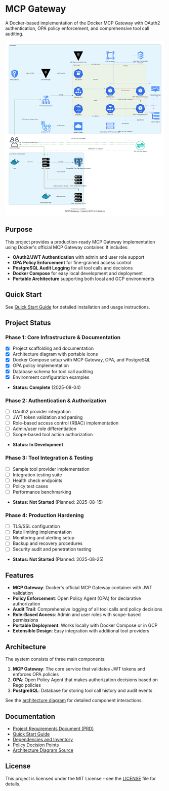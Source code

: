 # MCP Gateway

A Docker-based implementation of the Docker MCP Gateway with OAuth2 authentication, OPA policy enforcement, and comprehensive tool call auditing.

![Architecture Diagram](docs/diagrams/mcp_gateway_architecture.png)

## Purpose

This project provides a production-ready MCP Gateway implementation using Docker's official MCP Gateway container. It includes:

- **OAuth2/JWT Authentication** with admin and user role support
- **OPA Policy Enforcement** for fine-grained access control
- **PostgreSQL Audit Logging** for all tool calls and decisions
- **Docker Compose** for easy local development and deployment
- **Portable Architecture** supporting both local and GCP environments

## Quick Start

See [Quick Start Guide](docs/QUICKSTART.md) for detailed installation and usage instructions.

## Project Status

### Phase 1: Core Infrastructure & Documentation
- [x] Project scaffolding and documentation
- [x] Architecture diagram with portable icons
- [x] Docker Compose setup with MCP Gateway, OPA, and PostgreSQL
- [x] OPA policy implementation
- [x] Database schema for tool call auditing
- [x] Environment configuration examples
- **Status: Complete** (2025-08-04)

### Phase 2: Authentication & Authorization
- [ ] OAuth2 provider integration
- [ ] JWT token validation and parsing
- [ ] Role-based access control (RBAC) implementation
- [ ] Admin/user role differentiation
- [ ] Scope-based tool action authorization
- **Status: In Development**

### Phase 3: Tool Integration & Testing
- [ ] Sample tool provider implementation
- [ ] Integration testing suite
- [ ] Health check endpoints
- [ ] Policy test cases
- [ ] Performance benchmarking
- **Status: Not Started** (Planned: 2025-08-15)

### Phase 4: Production Hardening
- [ ] TLS/SSL configuration
- [ ] Rate limiting implementation
- [ ] Monitoring and alerting setup
- [ ] Backup and recovery procedures
- [ ] Security audit and penetration testing
- **Status: Not Started** (Planned: 2025-08-25)

## Features

- **MCP Gateway**: Docker's official MCP Gateway container with JWT validation
- **Policy Enforcement**: Open Policy Agent (OPA) for declarative authorization
- **Audit Trail**: Comprehensive logging of all tool calls and policy decisions
- **Role-Based Access**: Admin and user roles with scope-based permissions
- **Portable Deployment**: Works locally with Docker Compose or in GCP
- **Extensible Design**: Easy integration with additional tool providers

## Architecture

The system consists of three main components:

1. **MCP Gateway**: The core service that validates JWT tokens and enforces OPA policies
2. **OPA**: Open Policy Agent that makes authorization decisions based on Rego policies
3. **PostgreSQL**: Database for storing tool call history and audit events

See the [architecture diagram](docs/diagrams/mcp_gateway_architecture.png) for detailed component interactions.

## Documentation

- [Project Requirements Document (PRD)](docs/PRD.md)
- [Quick Start Guide](docs/QUICKSTART.md)
- [Dependencies and Inventory](docs/dependencies-and-inventory.md)
- [Policy Decision Points](docs/PDP.md)
- [Architecture Diagram Source](docs/diagrams/mcp_gateway_architecture.py)

## License

This project is licensed under the MIT License - see the [LICENSE](LICENSE) file for details.
